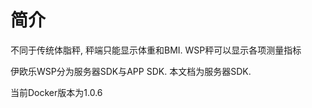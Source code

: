 # 简介

不同于传统体脂秤, 秤端只能显示体重和BMI. WSP秤可以显示各项测量指标 

伊欧乐WSP分为服务器SDK与APP SDK. 本文档为服务器SDK.

当前Docker版本为1.0.6
